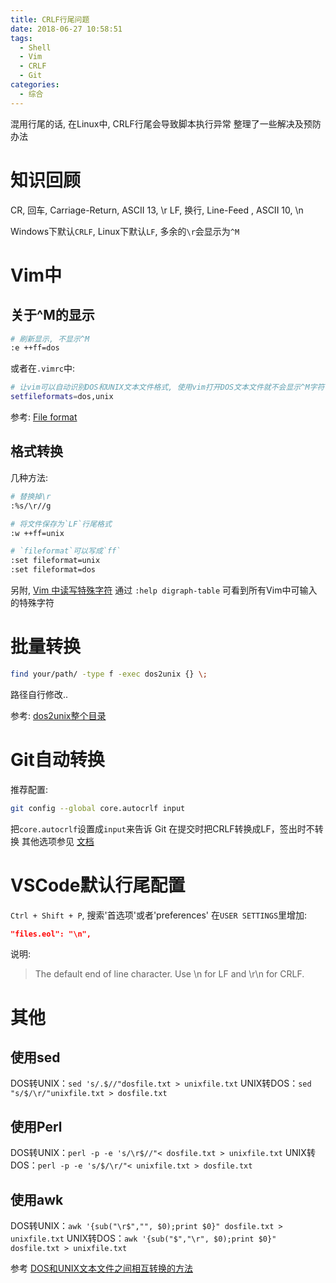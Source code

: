 ```yaml
---
title: CRLF行尾问题
date: 2018-06-27 10:58:51
tags:
  - Shell
  - Vim
  - CRLF
  - Git
categories:
  - 综合
---
```


混用行尾的话, 在Linux中, CRLF行尾会导致脚本执行异常
整理了一些解决及预防办法

<!-- more -->

# 知识回顾

CR, 回车, Carriage-Return, ASCII 13, \r
LF, 换行, Line-Feed ,      ASCII 10, \n

Windows下默认`CRLF`, 
Linux下默认`LF`, 多余的`\r`会显示为`^M`

# Vim中

## 关于^M的显示

```bash
# 刷新显示, 不显示^M
:e ++ff=dos
```

或者在`.vimrc`中:

```bash
# 让vim可以自动识别DOS和UNIX文本文件格式, 使用vim打开DOS文本文件就不会显示^M字符了
setfileformats=dos,unix
```

参考: [File format](http://vim.wikia.com/wiki/File_format)

## 格式转换

几种方法:

```bash
# 替换掉\r
:%s/\r//g
```

```bash
# 将文件保存为`LF`行尾格式
:w ++ff=unix
```

```bash
# `fileformat`可以写成`ff`
:set fileformat=unix
:set fileformat=dos
```

另附, [Vim 中读写特殊字符](https://blog.csdn.net/chenster/article/details/53307707)
通过 `:help digraph-table` 可看到所有Vim中可输入的特殊字符

# 批量转换

```bash
find your/path/ -type f -exec dos2unix {} \;
```

路径自行修改..

参考: [dos2unix整个目录](https://www.cnblogs.com/Jerryshome/archive/2012/04/24/2467612.html)

# Git自动转换

推荐配置:

```bash
git config --global core.autocrlf input
```

把`core.autocrlf`设置成`input`来告诉 Git 在提交时把CRLF转换成LF，签出时不转换
其他选项参见 [文档](https://git-scm.com/book/zh/v1/%E8%87%AA%E5%AE%9A%E4%B9%89-Git-%E9%85%8D%E7%BD%AE-Git#格式化与空白)

# VSCode默认行尾配置

`Ctrl + Shift + P`, 搜索'首选项'或者'preferences'
在`USER SETTINGS`里增加:

```json
"files.eol": "\n",
```

说明:
> The default end of line character. Use \n for LF and \r\n for CRLF.

# 其他

## 使用sed

DOS转UNIX：`sed 's/.$//"dosfile.txt > unixfile.txt`
UNIX转DOS：`sed "s/$/\r/"unixfile.txt > dosfile.txt`

## 使用Perl

DOS转UNIX：`perl -p -e 's/\r$//"< dosfile.txt > unixfile.txt`
UNIX转DOS：`perl -p -e 's/$/\r/"< unixfile.txt > dosfile.txt`

## 使用awk

DOS转UNIX：`awk '{sub("\r$","", $0);print $0}" dosfile.txt > unixfile.txt`
UNIX转DOS：`awk '{sub("$","\r", $0);print $0}" dosfile.txt > unixfile.txt`

参考 [DOS和UNIX文本文件之间相互转换的方法](https://blog.csdn.net/fan_hai_ping/article/details/8352087)